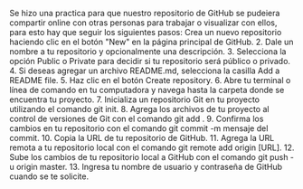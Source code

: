 Se hizo una practica para que nuestro repositorio de GitHub se pudeiera compartir online con otras personas para trabajar o visualizar con ellos, para esto hay que seguir los siguientes pasos:
Crea un nuevo repositorio haciendo clic en el botón "New" en la página principal de
GitHub.
2. Dale un nombre a tu repositorio y opcionalmente una descripción.
3. Selecciona la opción Public o Private para decidir si tu repositorio será público o
privado.
4. Si deseas agregar un archivo README.md, selecciona la casilla Add a README file.
5. Haz clic en el botón Create repository.
6. Abre tu terminal o línea de comando en tu computadora y navega hasta la carpeta donde
se encuentra tu proyecto.
7. Inicializa un repositorio Git en tu proyecto utilizando el comando git init.
8. Agrega los archivos de tu proyecto al control de versiones de Git con el comando git add
.
9. Confirma los cambios en tu repositorio con el comando git commit -m mensaje del
commit.
10. Copia la URL de tu repositorio de GitHub.
11. Agrega la URL remota a tu repositorio local con el comando git remote add origin [URL].
12. Sube los cambios de tu repositorio local a GitHub con el comando git push -u origin
master.
13. Ingresa tu nombre de usuario y contraseña de GitHub cuando se te solicite.